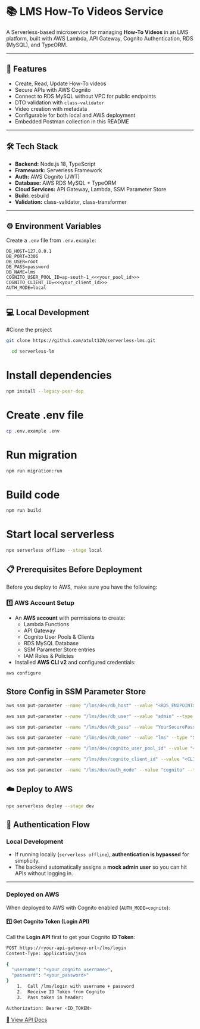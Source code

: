 
# 📚 LMS How-To Videos Service

A Serverless-based microservice for managing **How-To Videos** in an LMS platform, built with AWS Lambda, API Gateway, Cognito Authentication, RDS (MySQL), and TypeORM.

---

## 🚀 Features
- Create, Read, Update How-To videos
- Secure APIs with AWS Cognito
- Connect to RDS MySQL without VPC for public endpoints
- DTO validation with `class-validator`
- Video creation with metadata
- Configurable for both local and AWS deployment
- Embedded Postman collection in this README

---

## 🛠️ Tech Stack
- **Backend:** Node.js 18, TypeScript
- **Framework:** Serverless Framework
- **Auth:** AWS Cognito (JWT)
- **Database:** AWS RDS MySQL + TypeORM
- **Cloud Services:** API Gateway, Lambda, SSM Parameter Store
- **Build:** esbuild
- **Validation:** class-validator, class-transformer

---

## ⚙️ Environment Variables
Create a `.env` file from `.env.example`:

```env
DB_HOST=127.0.0.1
DB_PORT=3306
DB_USER=root
DB_PASS=password
DB_NAME=lms
COGNITO_USER_POOL_ID=ap-south-1_<<<your_pool_id>>>
COGNITO_CLIENT_ID=<<<your_client_id>>>
AUTH_MODE=local
```

---

## 💻  Local Development

#Clone the project
```bash
git clone https://github.com/atult120/serverless-lms.git
```

```bash
  cd serverless-lm
```
# Install dependencies
```bash
npm install --legacy-peer-dep
```

# Create .env file
```bash
cp .env.example .env
```
# Run migration
```bash
npm run migration:run
```

# Build code
```bash
npm run build
```

# Start local serverless
```bash
npx serverless offline --stage local
```

## 📋 Prerequisites Before Deployment

Before you deploy to AWS, make sure you have the following:

### 1️⃣ AWS Account Setup
- An **AWS account** with permissions to create:
  - Lambda Functions
  - API Gateway
  - Cognito User Pools & Clients
  - RDS MySQL Database
  - SSM Parameter Store entries
  - IAM Roles & Policies
- Installed **AWS CLI v2** and configured credentials:
```bash
aws configure
```

## Store Config in SSM Parameter Store

```bash
aws ssm put-parameter --name "/lms/dev/db_host" --value "<RDS_ENDPOINT>" --type "String"

aws ssm put-parameter --name "/lms/dev/db_user" --value "admin" --type "String"

aws ssm put-parameter --name "/lms/dev/db_pass" --value "YourSecurePassword123" --type "SecureString"

aws ssm put-parameter --name "/lms/dev/db_name" --value "lms" --type "String"

aws ssm put-parameter --name "/lms/dev/cognito_user_pool_id" --value "<USER_POOL_ID>" --type "String"

aws ssm put-parameter --name "/lms/dev/cognito_client_id" --value "<CLIENT_ID>" --type "String"

aws ssm put-parameter --name "/lms/dev/auth_mode" --value "cognito" --type "String"
```

## ☁️ Deploy to AWS
```bash
npx serverless deploy --stage dev
```

## 🔑 Authentication Flow

### **Local Development**
- If running locally (`serverless offline`), **authentication is bypassed** for simplicity.  
- The backend automatically assigns a **mock admin user** so you can hit APIs without logging in.  

---

### **Deployed on AWS**
When deployed to AWS with Cognito enabled (`AUTH_MODE=cognito`):

#### 1️⃣ Get Cognito Token (Login API)
Call the **Login API** first to get your Cognito **ID Token**:

```bash
POST https://<your-api-gateway-url>/lms/login
Content-Type: application/json

{
  "username": "<your_cognito_username>",
  "password": "<your_password>"
}
	1.	Call /lms/login with username + password
	2.	Receive ID Token from Cognito
	3.	Pass token in header:

Authorization: Bearer <ID_TOKEN>
```

[📄 View API Docs](https://petstore.swagger.io/?url=https://raw.githubusercontent.com/tult120/serverless-lms/master/docs/swagger.yaml)

